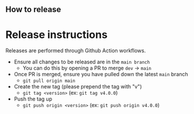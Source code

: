 ## How to release

# Release instructions

Releases are performed through Github Action workflows.

- Ensure all changes to be released are in the `main branch`
    - You can do this by opening a PR to merge `dev` -> `main`
- Once PR is merged, ensure you have pulled down the latest `main` branch
    - `git pull origin main`
- Create the new tag (please prepend the tag with "v")
    - `git tag <version>` (ex: `git tag v4.0.0`)
- Push the tag up
    - `git push origin <version>` (ex: `git push origin v4.0.0`)
